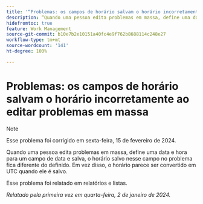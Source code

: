 ```yaml
---
title: '“Problemas: os campos de horário salvam o horário incorretamente ao editar problemas em massa”'
description: “Quando uma pessoa edita problemas em massa, define uma data e hora para um campo de data e salva, o horário salvo nesse campo no problema fica diferente do definido. Em vez disso, o horário parece ser convertido em UTC quando ele é salvo.”
hidefromtoc: true
feature: Work Management
source-git-commit: b10e7b2e10151a40fc4e9f762b8688114c248e27
workflow-type: tm+mt
source-wordcount: '141'
ht-degree: 100%

---
```



# Problemas: os campos de horário salvam o horário incorretamente ao editar problemas em massa

>[!NOTE]
>
>Esse problema foi corrigido em sexta-feira, 15 de fevereiro de 2024.

Quando uma pessoa edita problemas em massa, define uma data e hora para um campo de data e salva, o horário salvo nesse campo no problema fica diferente do definido. Em vez disso, o horário parece ser convertido em UTC quando ele é salvo.

Esse problema foi relatado em relatórios e listas.

_Relatado pela primeira vez em quarta-feira, 2 de janeiro de 2024._
